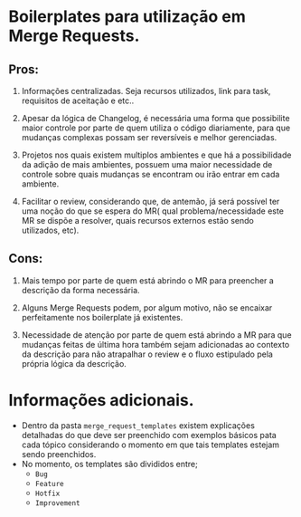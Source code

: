 # Boilerplates para utilização em Merge Requests.

## Pros:
  1. Informações centralizadas. Seja recursos utilizados, link para task, requisitos de aceitação e etc..
   
  2. Apesar da lógica de Changelog, é necessária uma forma que possibilite maior controle por parte de quem utiliza o código diariamente, para que mudanças complexas possam ser reversíveis e melhor gerenciadas.
   
  3. Projetos nos quais existem multiplos ambientes e que há a possibilidade da adição de mais ambientes, possuem uma maior necessidade de controle sobre quais mudanças se encontram ou irão entrar em cada ambiente.
   
  4. Facilitar o review, considerando que, de antemão, já será possível ter uma noção do que se espera do MR( qual problema/necessidade este MR se dispõe a resolver, quais recursos externos estão sendo utilizados, etc).

## Cons:
  1. Mais tempo por parte de quem está abrindo o MR para preencher a descrição da forma necessária.

  2. Alguns Merge Requests podem, por algum motivo, não se encaixar perfeitamente nos boilerplate já existentes.

  3. Necessidade de atenção por parte de quem está abrindo a MR para que mudanças feitas de última hora também sejam adicionadas ao contexto da descrição para não atrapalhar o review e o fluxo estipulado pela própria lógica da descrição.

# Informações adicionais.
- Dentro da pasta `merge_request_templates` existem explicações detalhadas do que deve ser preenchido com exemplos básicos pata cada tópico considerando o momento em que tais templates estejam sendo preenchidos.
- No momento, os templates são divididos entre;
  - `Bug`
  - `Feature`
  - `Hotfix`
  - `Improvement`
